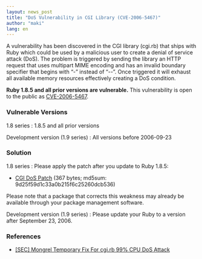 ```yaml
---
layout: news_post
title: "DoS Vulnerability in CGI Library (CVE-2006-5467)"
author: "maki"
lang: en
---
```


A vulnerability has been discovered in the CGI library (cgi.rb) that
ships with Ruby which could be used by a malicious user to create a
denial of service attack (DoS). The problem is triggered by sending the
library an HTTP request that uses multipart MIME encoding and has an
invalid boundary specifier that begins with “-” instead of “--”. Once
triggered it will exhaust all available memory resources effectively
creating a DoS condition.

**Ruby 1.8.5 and all prior versions are vulnerable.** This vulnerability
is open to the public as [CVE-2006-5467][1].

### Vulnerable Versions

1.8 series
: 1\.8.5 and all prior versions

Development version (1.9 series)
: All versions before 2006-09-23

### Solution

1.8 series
: Please apply the patch after you update to Ruby 1.8.5:

  * [CGI DoS Patch][2] (367 bytes; md5sum:
    9d25f59d1c33a0b215f6c25260dcb536)

  Please note that a package that corrects this weakness may already be
  available through your package management software.

Development version (1.9 series)
: Please update your Ruby to a version after September 23, 2006.

### References

* [ \[SEC\] Mongrel Temporary Fix For cgi.rb 99% CPU DoS Attack][3]



[1]: http://cve.mitre.org/cgi-bin/cvename.cgi?name=CVE-2006-5467
[2]: http://ftp.ruby-lang.org/pub/ruby/1.8/ruby-1.8.5-cgi-dos-1.patch
[3]: http://rubyforge.org/pipermail/mongrel-users/2006-October/001946.html
